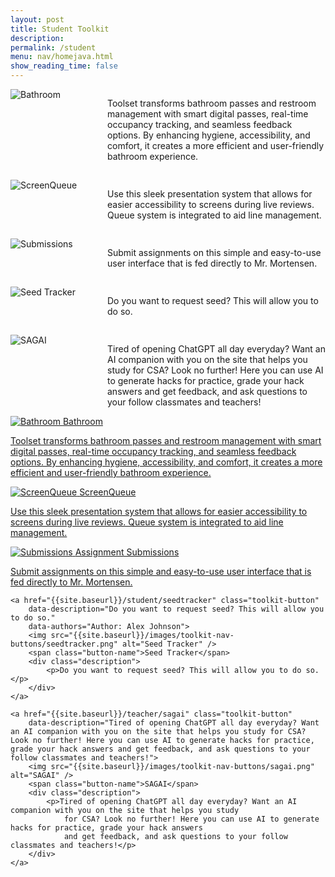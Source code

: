 ```yaml
---
layout: post
title: Student Toolkit
description:
permalink: /student
menu: nav/homejava.html
show_reading_time: false
---
```


<div class="container">
    <!-- bathroom -->
    <div class="bathroom-image">
        <img src="{{site.baseurl}}/images/toolkit-nav-buttons/bathroom.png" alt="Bathroom" />
    </div>
    <div class="bathroom-details">
        <p>
            Toolset transforms bathroom passes and restroom management with smart digital passes, real-time occupancy
            tracking, and seamless feedback options. By enhancing hygiene, accessibility, and comfort, it creates a
            more efficient and user-friendly bathroom experience.
        </p>
    </div>
    <!-- streaming queue -->
    <div class="queue-image">
        <img src="{{site.baseurl}}/images/toolkit-nav-buttons/group-chat.png" alt="ScreenQueue" />
    </div>
    <div class="queue-details">
        <p>
            Use this sleek presentation system that allows for easier accessibility to screens during live reviews.
            Queue system is integrated to aid line management.
        </p>
    </div>
    <!-- assignment submission -->
    <div class="submission-image">
        <img src="{{site.baseurl}}/images/toolkit-nav-buttons/submissions.png" alt="Submissions" />
    </div>
    <div class="submission-details">
        <p>Submit assignments on this simple and easy-to-use user interface that is fed directly to Mr. Mortensen.</p>
    </div>
    <!-- seed tracker -->
    <div class="seed-image">
        <img src="{{site.baseurl}}/images/toolkit-nav-buttons/seedtracker.png" alt="Seed Tracker" />
    </div>
    <div class="seed-details">
        <p>Do you want to request seed? This will allow you to do so.</p>
    </div>
    <!-- SAGAI (ai grader and question maker) tool -->
    <div class="sagai-image">
        <img src="{{site.baseurl}}/images/toolkit-nav-buttons/sagai.png" alt="SAGAI" />
    </div>
    <div class="sagai-details">
        <p>
            Tired of opening ChatGPT all day everyday? Want an AI companion with you on the site that helps you study
            for CSA? Look no further! Here you can use AI to generate hacks for practice, grade your hack answers
            and get feedback, and ask questions to your follow classmates and teachers!
        </p>
    </div>
</div>

<div class="toolkit-buttons">
    <a href="{{site.baseurl}}/bathroom" class="toolkit-button"
        data-description="Toolset transforms bathroom passes and restroom management with smart digital passes, real-time occupancy tracking, and seamless feedback options. By enhancing hygiene, accessibility, and comfort, it creates a more efficient and user-friendly bathroom experience.">
        <img src="{{site.baseurl}}/images/toolkit-nav-buttons/bathroom.png" alt="Bathroom" />
        <span class="button-name">Bathroom</span>
        <div class="description">
            <p>Toolset transforms bathroom passes and restroom management with smart digital passes, real-time occupancy
                tracking, and seamless feedback options. By enhancing hygiene, accessibility, and comfort, it creates a
                more efficient and user-friendly bathroom experience.</p>
        </div>
    </a>
    <a href="{{site.baseurl}}/student-toolkit/queue" class="toolkit-button"
        data-description="Gamify your learning experience with these tools that make studying more interactive and fun. Discover educational games, quizzes, and activities to boost your knowledge while enjoying the process."
        data-authors="Author: Jane Smith">
        <img src="{{site.baseurl}}/images/toolkit-nav-buttons/group-chat.png" alt="ScreenQueue" />
        <span class="button-name">ScreenQueue</span>
        <div class="description">
            <p>Use this sleek presentation system that allows for easier accessibility to screens during live reviews.
                Queue system is integrated to aid line management.</p>
        </div>
    </a>
    <a href="{{site.baseurl}}/student/submissions" class="toolkit-button"
        data-description="Explore collaboration resources that facilitate group work and team projects. Access platforms and tools designed to enhance communication, project management, and collective problem-solving."
        data-authors="Author: Alex Johnson">
        <img src="{{site.baseurl}}/images/toolkit-nav-buttons/submissions.png" alt="Submissions" />
        <span class="button-name">Assignment Submissions</span>
        <div class="description">
            <p>Submit assignments on this simple and easy-to-use user interface that is fed directly to Mr. Mortensen.
            </p>
        </div>
    </a>

    <a href="{{site.baseurl}}/student/seedtracker" class="toolkit-button"
        data-description="Do you want to request seed? This will allow you to do so."
        data-authors="Author: Alex Johnson">
        <img src="{{site.baseurl}}/images/toolkit-nav-buttons/seedtracker.png" alt="Seed Tracker" />
        <span class="button-name">Seed Tracker</span>
        <div class="description">
            <p>Do you want to request seed? This will allow you to do so.</p>
        </div>
    </a>

    <a href="{{site.baseurl}}/teacher/sagai" class="toolkit-button"
        data-description="Tired of opening ChatGPT all day everyday? Want an AI companion with you on the site that helps you study for CSA? Look no further! Here you can use AI to generate hacks for practice, grade your hack answers and get feedback, and ask questions to your follow classmates and teachers!">
        <img src="{{site.baseurl}}/images/toolkit-nav-buttons/sagai.png" alt="SAGAI" />
        <span class="button-name">SAGAI</span>
        <div class="description">
            <p>Tired of opening ChatGPT all day everyday? Want an AI companion with you on the site that helps you study
                for CSA? Look no further! Here you can use AI to generate hacks for practice, grade your hack answers
                and get feedback, and ask questions to your follow classmates and teachers!</p>
        </div>
    </a>
</div>

<style>
    .container {  
        display: grid;
        grid-template-columns: 150px 1fr;
        grid-template-rows: auto auto auto auto auto;
        gap: 15px 5px;
        grid-auto-flow: row;
        grid-template-areas:
            "bathroom-image bathroom-details"
            "queue-image queue-details"
            "submission-image submission-details"
            "seed-image seed-details"
            "sagai-image sagai-details";
    }

    .bathroom-image { grid-area: bathroom-image; border-radius: 10px; }

    .bathroom-details { grid-area: bathroom-details; border-radius: 10px; }

    .queue-image { grid-area: queue-image; border-radius: 10px; }

    .queue-details { grid-area: queue-details; border-radius: 10px; }

    .submission-image { grid-area: submission-image; border-radius: 10px; }

    .submission-details { grid-area: submission-details; border-radius: 10px; }

    .seed-image { grid-area: seed-image; border-radius: 10px; }

    .seed-details { grid-area: seed-details; border-radius: 10px; }

    .sagai-image { grid-area: sagai-image; border-radius: 10px; }

    .sagai-details { grid-area: sagai-details; border-radius: 10px; }

    .glow-on-hover-search {
        //this makes it actually glow
        border: none;
        outline: none;
        color: #fff;
        background: #1e1e1e;
        cursor: pointer;
        position: relative;
        z-index: 0;
        border-radius: 10px;
    }

    .glow-on-hover-search:before {
        content: '';
        background: linear-gradient(45deg, #ff0000, #ff7300, #fffb00, #48ff00, #00ffd5, #002bff, #7a00ff, #ff00c8, #ff0000);
        position: absolute;
        top: -2px;
        left: -2px;
        background-size: 400%;
        z-index: -1;
        filter: blur(5px);
        width: calc(100% + 4px);
        height: calc(100% + 4px);
        animation: glowing 20s linear infinite;
        opacity: 0;
        transition: opacity .3s ease-in-out;
        border-radius: 10px;
    }

    .glow-on-hover-search:hover:before {
        opacity: 1;
    }

    .glow-on-hover-search:after {
        z-index: -1;
        content: '';
        position: absolute;
        width: 100%;
        height: 100%;
        background: #1e1e1e;
        left: 0;
        top: 0;
        border-radius: 10px;
    }

    @keyframes glowing {
        0% {
            background-position: 0 0;
        }

        50% {
            background-position: 400% 0;
        }

        100% {
            background-position: 0 0;
        }
    }
</style>
